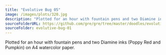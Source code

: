 ```yaml
---
title: "Evolutive Bug 05"
image: /images/plots/320.jpg
description: "Plotted for an hour with fountain pens and two Diamine inks (Poppy Red and Pumpkin) on A4 watercolor paper."
sourceFolderURL: https://github.com/gre/gre/tree/master/doodles/evolutive-bug-01
sourceFolder: evolutive-bug-01
---
```


Plotted for an hour with fountain pens and two Diamine inks (Poppy Red and Pumpkin) on A4 watercolor paper.
